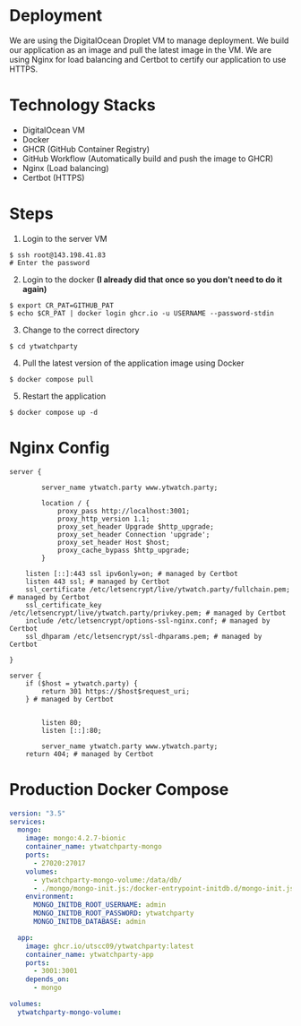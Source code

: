 # Deployment
We are using the DigitalOcean Droplet VM to manage deployment. We build our application as an image and pull the latest image in the VM. We are using Nginx for load balancing and Certbot to certify our application to use HTTPS.

# Technology Stacks
- DigitalOcean VM
- Docker
- GHCR (GitHub Container Registry)
- GitHub Workflow (Automatically build and push the image to GHCR)
- Nginx (Load balancing)
- Certbot (HTTPS)

# Steps
1. Login to the server VM
```
$ ssh root@143.198.41.83
# Enter the password
```
2. Login to the docker **(I already did that once so you don't need to do it again)**
```
$ export CR_PAT=GITHUB_PAT
$ echo $CR_PAT | docker login ghcr.io -u USERNAME --password-stdin
```
3. Change to the correct directory
```
$ cd ytwatchparty
```
4. Pull the latest version of the application image using Docker
```
$ docker compose pull
```
5. Restart the application
```
$ docker compose up -d
```

# Nginx Config
```
server {

        server_name ytwatch.party www.ytwatch.party;

        location / {
            proxy_pass http://localhost:3001;
            proxy_http_version 1.1;
            proxy_set_header Upgrade $http_upgrade;
            proxy_set_header Connection 'upgrade';
            proxy_set_header Host $host;
            proxy_cache_bypass $http_upgrade;
        }

    listen [::]:443 ssl ipv6only=on; # managed by Certbot
    listen 443 ssl; # managed by Certbot
    ssl_certificate /etc/letsencrypt/live/ytwatch.party/fullchain.pem; # managed by Certbot
    ssl_certificate_key /etc/letsencrypt/live/ytwatch.party/privkey.pem; # managed by Certbot
    include /etc/letsencrypt/options-ssl-nginx.conf; # managed by Certbot
    ssl_dhparam /etc/letsencrypt/ssl-dhparams.pem; # managed by Certbot

}

server {
    if ($host = ytwatch.party) {
        return 301 https://$host$request_uri;
    } # managed by Certbot


        listen 80;
        listen [::]:80;

        server_name ytwatch.party www.ytwatch.party;
    return 404; # managed by Certbot
```

# Production Docker Compose
```yml
version: "3.5"
services:
  mongo:
    image: mongo:4.2.7-bionic
    container_name: ytwatchparty-mongo
    ports:
      - 27020:27017
    volumes:
      - ytwatchparty-mongo-volume:/data/db/
      - ./mongo/mongo-init.js:/docker-entrypoint-initdb.d/mongo-init.js:ro
    environment:
      MONGO_INITDB_ROOT_USERNAME: admin
      MONGO_INITDB_ROOT_PASSWORD: ytwatchparty
      MONGO_INITDB_DATABASE: admin

  app:
    image: ghcr.io/utscc09/ytwatchparty:latest
    container_name: ytwatchparty-app
    ports:
      - 3001:3001
    depends_on:
      - mongo

volumes:
  ytwatchparty-mongo-volume:
```
